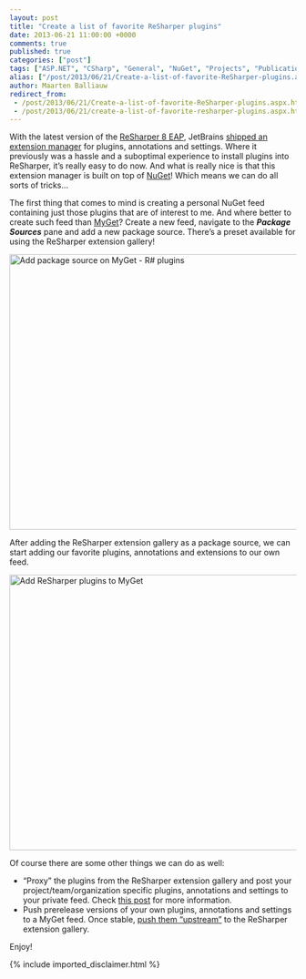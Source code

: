 ```yaml
---
layout: post
title: "Create a list of favorite ReSharper plugins"
date: 2013-06-21 11:00:00 +0000
comments: true
published: true
categories: ["post"]
tags: ["ASP.NET", "CSharp", "General", "NuGet", "Projects", "Publications", "Software"]
alias: ["/post/2013/06/21/Create-a-list-of-favorite-ReSharper-plugins.aspx", "/post/2013/06/21/create-a-list-of-favorite-resharper-plugins.aspx"]
author: Maarten Balliauw
redirect_from:
 - /post/2013/06/21/Create-a-list-of-favorite-ReSharper-plugins.aspx.html
 - /post/2013/06/21/create-a-list-of-favorite-resharper-plugins.aspx.html
---
```

<p>With the latest version of the <a href="http://confluence.jetbrains.com/display/ReSharper/ReSharper+8+EAP">ReSharper 8 EAP</a>, JetBrains <a href="http://blogs.jetbrains.com/dotnet/?p=4691">shipped an extension manager</a> for plugins, annotations and settings. Where it previously was a hassle and a suboptimal experience to install plugins into ReSharper, it&rsquo;s really easy to do now. And what is really nice is that this extension manager is built on top of <a href="http://www.nuget.org">NuGet</a>! Which means we can do all sorts of tricks&hellip;</p>
<p>The first thing that comes to mind is creating a personal NuGet feed containing just those plugins that are of interest to me. And where better to create such feed than <a href="http://www.myget.org">MyGet</a>? Create a new feed, navigate to the <strong><em>Package Sources</em></strong> pane and add a new package source. There&rsquo;s a preset available for using the ReSharper extension gallery!</p>
<p><a href="/images/image_279.png"><img style="background-image: none; float: none; padding-top: 0px; padding-left: 0px; margin-left: auto; display: block; padding-right: 0px; margin-right: auto; border: 0px;" title="Add package source on MyGet - R# plugins" src="/images/image_thumb_240.png" alt="Add package source on MyGet - R# plugins" width="573" height="484" border="0" /></a></p>
<p>After adding the ReSharper extension gallery as a package source, we can start adding our favorite plugins, annotations and extensions to our own feed.</p>
<p><a href="/images/image_280.png"><img style="background-image: none; float: none; padding-top: 0px; padding-left: 0px; margin-left: auto; display: block; padding-right: 0px; margin-right: auto; border: 0px;" title="Add ReSharper plugins to MyGet" src="/images/image_thumb_241.png" alt="Add ReSharper plugins to MyGet" width="624" height="484" border="0" /></a></p>
<p>Of course there are some other things we can do as well:</p>
<ul>
<li>&ldquo;Proxy&rdquo; the plugins from the ReSharper extension gallery and post your project/team/organization specific plugins, annotations and settings to your private feed. Check <a href="http://blog.myget.org/post/2013/03/04/Package-sources-feature-out-of-beta.aspx">this post</a> for more information.</li>
<li>Push prerelease versions of your own plugins, annotations and settings to a MyGet feed. Once stable, <a href="http://blog.myget.org/post/2012/11/21/How-I-push-GoogleAnalyticsTracker-to-NuGet.aspx">push them &ldquo;upstream&rdquo;</a> to the ReSharper extension gallery.</li>
</ul>
<p>Enjoy!</p>
{% include imported_disclaimer.html %}
